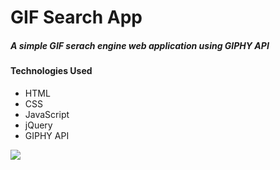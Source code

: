 # GIF Search App

##### A simple GIF serach engine web application using GIPHY API

#### Technologies Used
* HTML
* CSS
* JavaScript
* jQuery
* GIPHY API

![](https://media3.giphy.com/media/xT5LMFM8Pek1GXPHpK/giphy.gif?cid=c2621ce3elwrzgpmk68kf0kjevljh390vkch2zku0ykyxnh7&rid=giphy.gif&ct=g)
